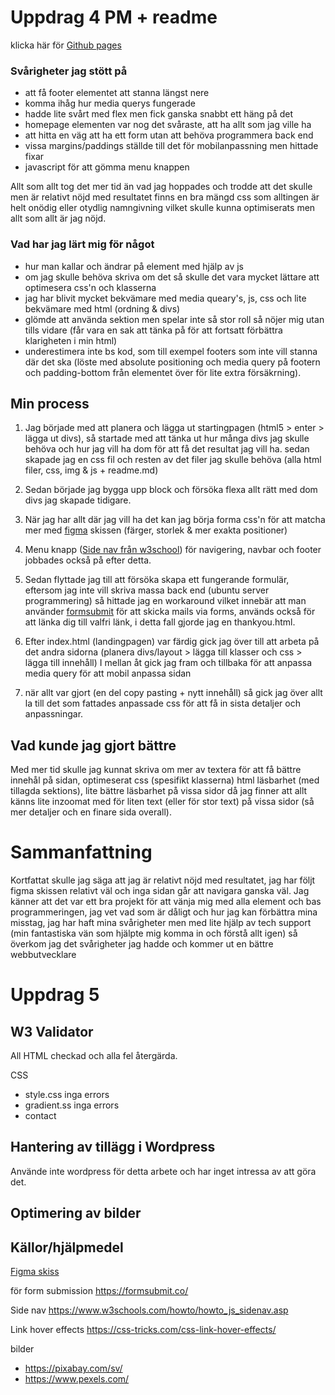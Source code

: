 # Uppdrag 4 PM + readme
klicka här för [Github pages](https://nyomkyon.github.io/Uppdrag-4/index.html)

### Svårigheter jag stött på
* att få footer elementet att stanna längst nere
* komma ihåg hur media querys fungerade
* hadde lite svårt med flex men fick ganska snabbt ett häng på det
* homepage elementen var nog det svåraste, att ha allt som jag ville ha
* att hitta en väg att ha ett form utan att behöva programmera back end
* vissa margins/paddings ställde till det för mobilanpassning men hittade fixar
* javascript för att gömma menu knappen

Allt som allt tog det mer tid än vad jag hoppades och trodde att det skulle men är relativt nöjd med resultatet finns en bra mängd css som alltingen är helt onödig eller otydlig namngivning vilket skulle kunna optimiserats men allt som allt är jag nöjd.

### Vad har jag lärt mig för något
* hur man kallar och ändrar på element med hjälp av js
* om jag skulle behöva skriva om det så skulle det vara mycket lättare att optimesera css'n och klasserna
* jag har blivit mycket bekvämare med media queary's, js, css och lite bekvämare med html (ordning & divs)
* glömde att använda sektion men spelar inte så stor roll så nöjer mig utan tills vidare (får vara en sak att tänka på för att fortsatt förbättra klarigheten i min html)
* underestimera inte bs kod, som till exempel footers som inte vill stanna där det ska (löste med absolute positioning och media query på footern och padding-bottom från elementet över för lite extra försäkrning).

## Min process
1. Jag började med att planera och lägga ut startingpagen (html5 > enter > lägga ut divs), så startade med att tänka ut hur många divs jag skulle behöva och hur jag vill ha dom för att få det resultat jag vill ha. sedan skapade jag en css fil och resten av det filer jag skulle behöva (alla html filer, css, img & js + readme.md) 

2. Sedan började jag bygga upp block och försöka flexa allt rätt med dom divs jag skapade tidigare.

3. När jag har allt där jag vill ha det kan jag börja forma css'n för att matcha mer med [figma](https://www.figma.com/design/aQEryEqhIeMUtKT322nXbj/Uppdrag-3-del-2?node-id=0-1&p=f&t=VlWiiSX8nejtwoUU-0) skissen (färger, storlek & mer exakta positioner)

4. Menu knapp ([Side nav från w3school](https://www.w3schools.com/howto/howto_js_sidenav.asp)) för navigering, navbar och footer jobbades också på efter detta.

5. Sedan flyttade jag till att försöka skapa ett fungerande formulär, eftersom jag inte vill skriva massa back end (ubuntu server programmering) så hittade jag en workaround vilket innebär att man använder [formsubmit](https://formsubmit.co/)  för att skicka mails via forms, används också för att länka dig till valfri länk, i detta fall gjorde jag en thankyou.html.

6. Efter index.html  (landingpagen) var färdig gick jag över till att arbeta på det andra sidorna (planera divs/layout > lägga till klasser och css > lägga till innehåll) I mellan åt gick jag fram och tillbaka för att anpassa media query för att mobil anpassa sidan

7. när allt var gjort (en del copy pasting + nytt innehåll) så gick jag över allt la till det som fattades anpassade css för att få in sista detaljer och anpassningar.

## Vad kunde jag gjort bättre
Med mer tid skulle jag kunnat skriva om mer av textera för att få bättre innehål på sidan, optimeserat css (spesifikt klasserna) html läsbarhet (med tillagda sektions), lite bättre läsbarhet på vissa sidor då jag finner att allt känns lite inzoomat med för liten text (eller för stor text) på vissa sidor (så mer detaljer och en finare sida overall).

# Sammanfattning
Kortfattat skulle jag säga att jag är relativt nöjd med resultatet, jag har följt figma skissen relativt väl och inga sidan går att navigara ganska väl. Jag känner att det var ett bra projekt för att vänja mig med alla element och bas programmeringen, jag vet vad som är dåligt och hur jag kan förbättra mina misstag, jag har haft mina svårigheter men med lite hjälp av tech support (min fantastiska vän som hjälpte mig komma in och förstå allt igen) så överkom jag det svårigheter jag hadde och kommer ut en bättre webbutvecklare

# Uppdrag 5

## W3 Validator

All HTML checkad och alla fel återgärda.

CSS
* style.css inga errors
* gradient.ss inga errors
* contact

## Hantering av tillägg i Wordpress
Använde inte wordpress för detta arbete och har inget intressa av att göra det.

## Optimering av bilder

## Källor/hjälpmedel

[Figma skiss](https://www.figma.com/design/aQEryEqhIeMUtKT322nXbj/Uppdrag-3-del-2?node-id=0-1&p=f&t=VlWiiSX8nejtwoUU-0) 

för form submission 
https://formsubmit.co/ 

Side nav
https://www.w3schools.com/howto/howto_js_sidenav.asp

Link hover effects
 https://css-tricks.com/css-link-hover-effects/

 bilder
 * https://pixabay.com/sv/ 
 * https://www.pexels.com/ 
